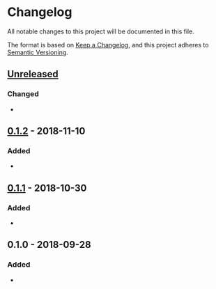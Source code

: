 # Changelog
All notable changes to this project will be documented in this file.

The format is based on [Keep a Changelog](https://keepachangelog.com/en/1.0.0/),
and this project adheres to [Semantic Versioning](https://semver.org).

## [Unreleased]
### Changed
- 

## [0.1.2] - 2018-11-10
### Added
- 

## [0.1.1] - 2018-10-30
### Added
- 

## 0.1.0 - 2018-09-28
### Added
- 

[Unreleased]: https://github.com/KQMATH/moodle-mod_capquiz/compare/v0.1.2...HEAD

[0.1.2]: https://github.com/KQMATH/moodle-mod_capquiz/compare/v0.1.1...v0.1.2
[0.1.1]: https://github.com/KQMATH/moodle-mod_capquiz/compare/v0.1.0...v0.1.1
